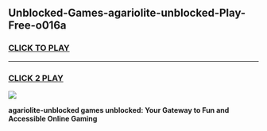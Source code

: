 
## Unblocked-Games-agariolite-unblocked-Play-Free-o016a
<h3>
<a href="https://premium76.site?title=agariolite-unblocked&ref=23A">CLICK TO PLAY</a></h3>
<hr>

<h3>
<a href="https://premium76.site?title=agariolite-unblocked&ref=23A">CLICK 2 PLAY</a>
  
</h3>

<a href="https://premium76.site?title=agariolite-unblocked&ref=23A"><img src="https://clearcache.store/games.png"></a>


**agariolite-unblocked games unblocked: Your Gateway to Fun and Accessible Online Gaming**
